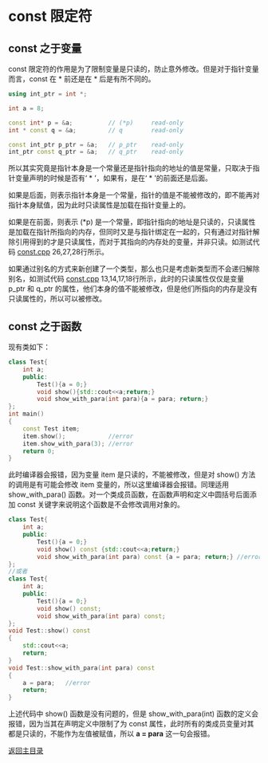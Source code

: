 # const 限定符
## const 之于变量
const 限定符的作用是为了限制变量是只读的，防止意外修改。但是对于指针变量而言，const 在 \* 前还是在 \* 后是有所不同的。
```c++
using int_ptr = int *;

int a = 8;

const int* p = &a;          // (*p)     read-only
int * const q = &a;         // q        read-only

const int_ptr p_ptr = &a;   // p_ptr    read-only
int_ptr const q_ptr = &a;   // q_ptr    read-only
```
所以其实究竟是指针本身是一个常量还是指针指向的地址的值是常量，只取决于指针变量声明的时候是否有‘ * ’，如果有，是在‘ * ’的前面还是后面。

如果是后面，则表示指针本身是一个常量，指针的值是不能被修改的，即不能再对指针本身赋值，因为此时只读属性是加载在指针变量上的。

如果是在前面，则表示 (*p) 是一个常量，即指针指向的地址是只读的，只读属性是加载在指针所指向的内存，但同时又是与指针绑定在一起的，只有通过对指针解除引用得到的才是只读属性，而对于其指向的内存处的变量，并非只读。如测试代码 [const.cpp](../../src/const.cpp) 26,27,28行所示。

如果通过别名的方式来新创建了一个类型，那么也只是考虑新类型而不会递归解除别名，如测试代码 [const.cpp](../../src/const.cpp) 13,14,17,18行所示，此时的只读属性仅仅是变量 p_ptr 和 q_ptr 的属性，他们本身的值不能被修改，但是他们所指向的内存是没有只读属性的，所以可以被修改。

## const 之于函数
现有类如下：
```c++
class Test{
    int a;
    public:
        Test(){a = 0;}
        void show(){std::cout<<a;return;}
        void show_with_para(int para){a = para; return;}
};
int main()
{
    const Test item;
    item.show();            //error
    item.show_with_para(3); //error
    return 0;
}
```
此时编译器会报错，因为变量 item 是只读的，不能被修改，但是对 show() 方法的调用是有可能会修改 item 变量的，所以这里编译器会报错。同理适用 show_with_para() 函数。对一个类成员函数，在函数声明和定义中圆括号后面添加 const 关键字来说明这个函数是不会修改调用对象的。
```c++
class Test{
    int a;
    public:
        Test(){a = 0;}
        void show() const {std::cout<<a;return;}
        void show_with_para(int para) const {a = para; return;} //error
};
//或者
class Test{
    int a;
    public:
        Test(){a = 0;}
        void show() const;
        void show_with_para(int para) const;
};
void Test::show() const
{
    std::cout<<a;
    return;
}
void Test::show_with_para(int para) const
{
    a = para;   //error
    return;
}
```
上述代码中 show() 函数是没有问题的，但是 show_with_para(int) 函数的定义会报错，因为当其在声明定义中限制了为 const 属性，此时所有的类成员变量对其都是只读的，不能作为左值被赋值，所以 **a = para** 这一句会报错。

[返回主目录](../README.md)